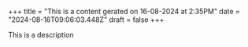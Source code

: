 +++
title = "This is a content gerated on 16-08-2024 at 2:35PM"
date = "2024-08-16T09:06:03.448Z"
draft = false
+++

  This is a description
        